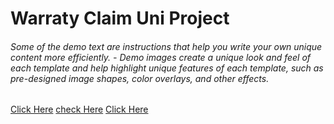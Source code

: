# Warraty Claim Uni Project
###### Some of the demo text are instructions that help you write your own unique content more efficiently. - Demo images create a unique look and feel of each template and help highlight unique features of each template, such as pre-designed image shapes, color overlays, and other effects.
[Click Here](http://localhost:5173/Marketing-Website/)
[check Here](http://localhost:5173/Marketing-Website/)
[Click Here](http://localhost:5173/Marketing-Website/)